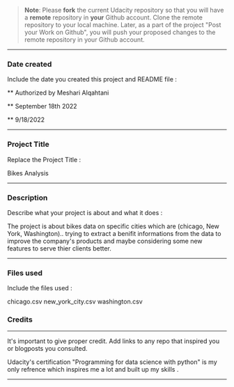 >**Note**: Please **fork** the current Udacity repository so that you will have a **remote** repository in **your** Github account. Clone the remote repository to your local machine. Later, as a part of the project "Post your Work on Github", you will push your proposed changes to the remote repository in your Github account.

____________________________________________________________________________________________________________

### Date created
Include the date you created this project and README file :

** Authorized by Meshari Alqahtani

** September 18th 2022

** 9/18/2022

____________________________________________________________________________________________________________

### Project Title

Replace the Project Title :

Bikes Analysis

____________________________________________________________________________________________________________

### Description
Describe what your project is about and what it does :

The project is about bikes data on specific cities which are (chicago, New York, Washington).. trying to extract a benifit informations from the data to improve the company's products and maybe considering some new features to serve thier clients better.

____________________________________________________________________________________________________________

### Files used
Include the files used :

chicago.csv
new_york_city.csv
washington.csv

### Credits
____________________________________________________________________________________________________________

It's important to give proper credit. Add links to any repo that inspired you or blogposts you consulted.

Udacity's certification "Programming for data science with python" is my only refrence which inspires me a lot and built up my skills .
____________________________________________________________________________________________________________